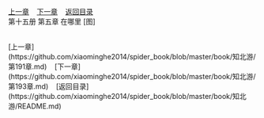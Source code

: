 
[上一章](https://github.com/xiaominghe2014/spider_book/blob/master/book/知北游/第191章.md)&nbsp;&nbsp;&nbsp;&nbsp;[下一章](https://github.com/xiaominghe2014/spider_book/blob/master/book/知北游/第193章.md)&nbsp;&nbsp;&nbsp;&nbsp;[返回目录](https://github.com/xiaominghe2014/spider_book/blob/master/book/知北游/README.md)
<br /> 第十五册 第五章 在哪里 [图]<br />
    
  <br />
[上一章](https://github.com/xiaominghe2014/spider_book/blob/master/book/知北游/第191章.md)&nbsp;&nbsp;&nbsp;&nbsp;[下一章](https://github.com/xiaominghe2014/spider_book/blob/master/book/知北游/第193章.md)&nbsp;&nbsp;&nbsp;&nbsp;[返回目录](https://github.com/xiaominghe2014/spider_book/blob/master/book/知北游/README.md)
